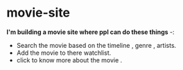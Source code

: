 # movie-site


**I'm building a movie site where ppl can do these things** -:

- Search the movie based on the timeline , genre , artists.
- Add the movie to there watchlist.
- click to know more about the movie .